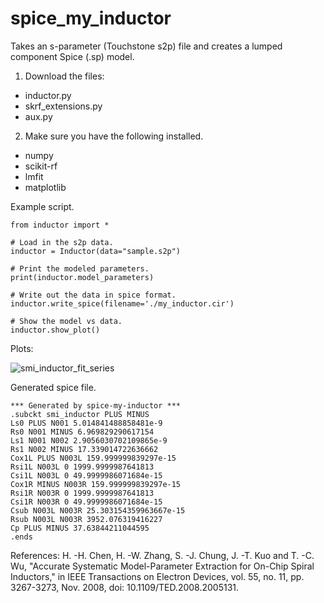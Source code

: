 # spice_my_inductor
Takes an s-parameter (Touchstone s2p) file and creates a lumped component Spice (.sp) model.

1. Download the files:
  - inductor.py
  - skrf_extensions.py
  - aux.py

2. Make sure you have the following installed.
  - numpy
  - scikit-rf
  - lmfit
  - matplotlib
  
Example script.
```
from inductor import *

# Load in the s2p data.
inductor = Inductor(data="sample.s2p")

# Print the modeled parameters.
print(inductor.model_parameters)

# Write out the data in spice format.
inductor.write_spice(filename='./my_inductor.cir')

# Show the model vs data.
inductor.show_plot()
```

Plots:

![smi_inductor_fit_series](https://user-images.githubusercontent.com/56657608/204691855-6f247cbb-3774-48ff-9796-2887db88a785.png)


Generated spice file.
```
*** Generated by spice-my-inductor ***
.subckt smi_inductor PLUS MINUS
Ls0 PLUS N001 5.014841488858481e-9
Rs0 N001 MINUS 6.969829290617154
Ls1 N001 N002 2.9056030702109865e-9
Rs1 N002 MINUS 17.339014722636662
Cox1L PLUS N003L 159.999999839297e-15
Rsi1L N003L 0 1999.9999987641813
Csi1L N003L 0 49.9999986071684e-15
Cox1R MINUS N003R 159.999999839297e-15
Rsi1R N003R 0 1999.9999987641813
Csi1R N003R 0 49.9999986071684e-15
Csub N003L N003R 25.303154359963667e-15
Rsub N003L N003R 3952.076319416227
Cp PLUS MINUS 37.63844211044595
.ends
```

References:
H. -H. Chen, H. -W. Zhang, S. -J. Chung, J. -T. Kuo and T. -C. Wu, "Accurate Systematic Model-Parameter Extraction for On-Chip Spiral Inductors," in IEEE Transactions on Electron Devices, vol. 55, no. 11, pp. 3267-3273, Nov. 2008, doi: 10.1109/TED.2008.2005131.
